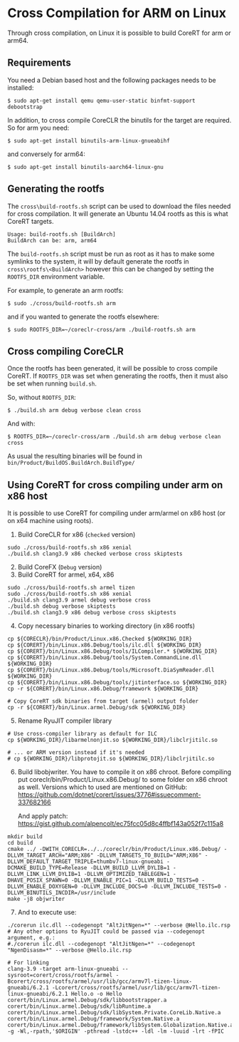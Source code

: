 Cross Compilation for ARM on Linux
==================================

Through cross compilation, on Linux it is possible to build CoreRT for arm or arm64.

Requirements
------------

You need a Debian based host and the following packages needs to be installed:

    $ sudo apt-get install qemu qemu-user-static binfmt-support debootstrap

In addition, to cross compile CoreCLR the binutils for the target are required. So for arm you need:

    $ sudo apt-get install binutils-arm-linux-gnueabihf

and conversely for arm64:

    $ sudo apt-get install binutils-aarch64-linux-gnu


Generating the rootfs
---------------------
The `cross\build-rootfs.sh` script can be used to download the files needed for cross compilation. It will generate an Ubuntu 14.04 rootfs as this is what CoreRT targets.

    Usage: build-rootfs.sh [BuildArch]
    BuildArch can be: arm, arm64

The `build-rootfs.sh` script must be run as root as it has to make some symlinks to the system, it will by default generate the rootfs in `cross\rootfs\<BuildArch>` however this can be changed by setting the `ROOTFS_DIR` environment variable.

For example, to generate an arm rootfs:

    $ sudo ./cross/build-rootfs.sh arm

and if you wanted to generate the rootfs elsewhere:

    $ sudo ROOTFS_DIR=~/coreclr-cross/arm ./build-rootfs.sh arm

Cross compiling CoreCLR
-----------------------
Once the rootfs has been generated, it will be possible to cross compile CoreRT. If `ROOTFS_DIR` was set when generating the rootfs, then it must also be set when running `build.sh`.

So, without `ROOTFS_DIR`:

    $ ./build.sh arm debug verbose clean cross

And with:

    $ ROOTFS_DIR=~/coreclr-cross/arm ./build.sh arm debug verbose clean cross

As usual the resulting binaries will be found in `bin/Product/BuildOS.BuildArch.BuildType/`

Using CoreRT for cross compiling under arm on x86 host
-----------------------
It is possible to use CoreRT for compiling under arm/armel on x86 host (or on x64 machine using roots).

1. Build CoreCLR for x86 (`checked` version)
```
sudo ./cross/build-rootfs.sh x86 xenial
./build.sh clang3.9 x86 checked verbose cross skiptests
```

2. Build CoreFX (`Debug` version)
3. Build CoreRT for armel, x64, x86
```
sudo ./cross/build-rootfs.sh armel tizen
sudo ./cross/build-rootfs.sh x86 xenial
./build.sh clang3.9 armel debug verbose cross
./build.sh debug verbose skiptests
./build.sh clang3.9 x86 debug verbose cross skiptests
```

4. Copy necessary binaries to working directory (in x86 rootfs)
```
cp ${CORECLR}/bin/Product/Linux.x86.Checked ${WORKING_DIR}
cp ${CORERT}/bin/Linux.x86.Debug/tools/ilc.dll ${WORKING_DIR}
cp ${CORERT}/bin/Linux.x86.Debug/tools/ILCompiler.* ${WORKING_DIR}
cp ${CORERT}/bin/Linux.x86.Debug/tools/System.CommandLine.dll ${WORKING_DIR}
cp ${CORERT}/bin/Linux.x86.Debug/tools/Microsoft.DiaSymReader.dll ${WORKING_DIR}
cp ${CORERT}/bin/Linux.x86.Debug/tools/jitinterface.so ${WORKING_DIR}
cp -r ${CORERT}/bin/Linux.x86.Debug/framework ${WORKING_DIR}

# Copy CoreRT sdk binaries from target (armel) output folder
cp -r ${CORERT}/bin/Linux.armel.Debug/sdk ${WORKING_DIR}
```

5. Rename RyuJIT compiler library
```
# Use cross-compiler library as default for ILC
cp ${WORKING_DIR}/libarmelnonjit.so ${WORKING_DIR}/libclrjitilc.so

# ... or ARM version instead if it's needed
# cp ${WORKING_DIR}/libprotojit.so ${WORKING_DIR}/libclrjitilc.so
```

6. Build libobjwriter. You have to compile it on x86 chroot. Before compiling put coreclr/bin/Product/Linux.x86.Debug/ to some folder on x86 chroot as well. Versions which to used are mentioned on GitHub:
https://github.com/dotnet/corert/issues/3776#issuecomment-337682166

   And apply patch:
https://gist.github.com/alpencolt/ec75fcc05d8c4ffbf143a052f7c115a8
```
mkdir build
cd build
cmake ../ -DWITH_CORECLR=../../coreclr/bin/Product/Linux.x86.Debug/ -DLLVM_TARGET_ARCH="ARM;X86" -DLLVM_TARGETS_TO_BUILD="ARM;X86" -DLLVM_DEFAULT_TARGET_TRIPLE=thumbv7-linux-gnueabi -DCMAKE_BUILD_TYPE=Release -DLLVM_BUILD_LLVM_DYLIB=1 -DLLVM_LINK_LLVM_DYLIB=1 -DLLVM_OPTIMIZED_TABLEGEN=1 -DHAVE_POSIX_SPAWN=0 -DLLVM_ENABLE_PIC=1 -DLLVM_BUILD_TESTS=0 -DLLVM_ENABLE_DOXYGEN=0 -DLLVM_INCLUDE_DOCS=0 -DLLVM_INCLUDE_TESTS=0 -DLLVM_BINUTILS_INCDIR=/usr/include
make -j8 objwriter
```

7. And to execute use:
```
./corerun ilc.dll --codegenopt "AltJitNgen=*" --verbose @Hello.ilc.rsp
# Any other options to RyuJIT could be passed via --codegenopt argument, e.g.:
#./corerun ilc.dll --codegenopt "AltJitNgen=*" --codegenopt "NgenDisasm=*" --verbose @Hello.ilc.rsp

# For linking
clang-3.9 -target arm-linux-gnueabi --sysroot=corert/cross/rootfs/armel -Bcorert/cross/rootfs/armel/usr/lib/gcc/armv7l-tizen-linux-gnueabi/6.2.1 -Lcorert/cross/rootfs/armel/usr/lib/gcc/armv7l-tizen-linux-gnueabi/6.2.1 Hello.o -o Hello corert/bin/Linux.armel.Debug/sdk/libbootstrapper.a corert/bin/Linux.armel.Debug/sdk/libRuntime.a corert/bin/Linux.armel.Debug/sdk/libSystem.Private.CoreLib.Native.a corert/bin/Linux.armel.Debug/framework/System.Native.a corert/bin/Linux.armel.Debug/framework/libSystem.Globalization.Native.a -g -Wl,-rpath,'$ORIGIN' -pthread -lstdc++ -ldl -lm -luuid -lrt -fPIC
```
